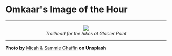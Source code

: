 # Omkaar's Image of the Hour

---

<div align="center">

<a href="https://unsplash.com/photos/signpost-indicates-various-trails-in-a-national-park-YgtnnGVDMek">
  <img src="https://images.unsplash.com/photo-1744305526115-feaa1352e810?crop=entropy&cs=tinysrgb&fit=max&fm=jpg&ixid=M3w3NjA2Nzh8MHwxfHJhbmRvbXx8fHx8fHx8fDE3NTI1MTI0MDB8&ixlib=rb-4.1.0&q=80&w=1080" style="max-width:100%; height:auto;">
</a>

<br>
<i>Trailhead for the hikes at Glacier Point</i>

</div>

---

**Photo by** [Micah & Sammie Chaffin](https://unsplash.com/@micahandsammiechaffin) **on Unsplash**
